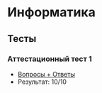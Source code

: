 # Информатика
## Тесты
### Аттестационный тест 1

- [Вопросы + Ответы](./answers.pdf)
- Результат: 10/10
